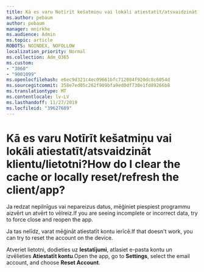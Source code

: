 ```yaml
---
title: Kā es varu Notīrīt kešatmiņu vai lokāli atiestatīt/atsvaidzināt klientu/lietotni?
ms.author: pebaum
author: pebaum
manager: mnirkhe
ms.audience: Admin
ms.topic: article
ROBOTS: NOINDEX, NOFOLLOW
localization_priority: Normal
ms.collection: Adm_O365
ms.custom:
- "3060"
- "9001099"
ms.openlocfilehash: e6ec9d321c4ec09661bfc712084f920dc8c6054d
ms.sourcegitcommit: 358e7ed05c262f909bfa9ed0df730e1fd89266b8
ms.translationtype: MT
ms.contentlocale: lv-LV
ms.lasthandoff: 11/27/2019
ms.locfileid: "39627689"
---
```

# <a name="how-do-i-clear-the-cache-or-locally-resetrefresh-the-clientapp"></a><span data-ttu-id="4c8bd-102">Kā es varu Notīrīt kešatmiņu vai lokāli atiestatīt/atsvaidzināt klientu/lietotni?</span><span class="sxs-lookup"><span data-stu-id="4c8bd-102">How do I clear the cache or locally reset/refresh the client/app?</span></span>

<span data-ttu-id="4c8bd-103">Ja redzat nepilnīgus vai nepareizus datus, mēģiniet piespiest programmu aizvērt un atvērt to vēlreiz.</span><span class="sxs-lookup"><span data-stu-id="4c8bd-103">If you are seeing incomplete or incorrect data, try to force close and reopen the app.</span></span>  

<span data-ttu-id="4c8bd-104">Ja tas nelīdz, varat mēģināt atiestatīt kontu ierīcē.</span><span class="sxs-lookup"><span data-stu-id="4c8bd-104">If that doesn't work, you can try to reset the account on the device.</span></span>
 
<span data-ttu-id="4c8bd-105">Atveriet lietotni, dodieties uz **Iestatījumi**, atlasiet e-pasta kontu un izvēlieties **Atiestatīt kontu**.</span><span class="sxs-lookup"><span data-stu-id="4c8bd-105">Open the app, go to **Settings**, select the email account, and choose **Reset Account**.</span></span>